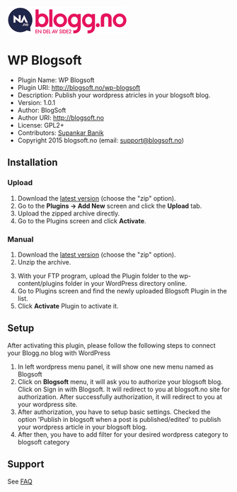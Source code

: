 ![WP Blogsoft](./images/bloggno_logo2.png)

# WP Blogsoft
 * Plugin Name: WP Blogsoft
 * Plugin URI: http://blogsoft.no/wp-blogsoft
 * Description: Publish your wordpress atricles in your blogsoft blog.
 * Version: 1.0.1
 * Author: BlogSoft
 * Author URI: http://blogsoft.no
 * License: GPL2+
 * Contributors: [Supankar Banik](https://github.com/supankar)
 * Copyright 2015 blogsoft.no (email: support@blogsoft.no)
 
 
 
 ## Installation
 
 
 ### Upload
 
 1. Download the [latest version](https://github.com/MediehusetNettavisenAS/wp-blogsoft/archive/master.zip) (choose the "zip" option).
 2. Go to the __Plugins -> Add New__ screen and click the __Upload__ tab.
 3. Upload the zipped archive directly.
 4. Go to the Plugins screen and click __Activate__.
 
 ### Manual
 
 1. Download the [latest version](https://github.com/MediehusetNettavisenAS/wp-blogsoft/archive/master.zip) (choose the "zip" option).
 2. Unzip the archive.
 3) With your FTP program, upload the Plugin folder to the wp-content/plugins folder in your WordPress directory online.
 4) Go to Plugins screen and find the newly uploaded Blogsoft Plugin in the list.
 5) Click __Activate__ Plugin to activate it.
 
 
 ## Setup
 
 After activating this plugin, please follow the following steps to connect your Blogg.no blog with WordPress
   
 1) In left wordpress menu panel, it will show one new menu named as Blogsoft
 2) Click on __Blogsoft__ menu, it will ask you to authorize your blogsoft blog. Click on Sign in with Blogsoft. It will redirect to you at blogsoft.no site for authorization. After successfully authorization, it will redirect to you at your wordpress site.
 3) After authorization, you have to setup basic settings. Checked the option 'Publish in blogsoft when a post is published/edited' to publish your wordpress article in your blogsoft blog.
 4) After then, you have to add filter for your desired wordpress category to blogsoft category
 
 
 ## Support
 
 See [FAQ](http://faq.blogg.no/?side=addons#wpplugin)
 